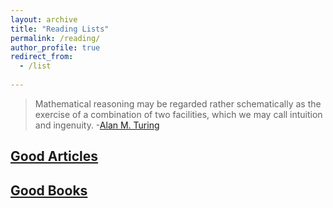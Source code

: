 ```yaml
---
layout: archive
title: "Reading Lists"
permalink: /reading/
author_profile: true
redirect_from:
  - /list
  
---
```


> Mathematical reasoning may be regarded rather schematically as the exercise of a combination of two facilities, which we may call intuition and ingenuity. 
> -[Alan M. Turing](https://en.wikiquote.org/wiki/Alan_Turing)

## [Good Articles](https://gkorpal.github.io/article-list/)

## [Good Books](https://gkorpal.github.io/book-list/)
